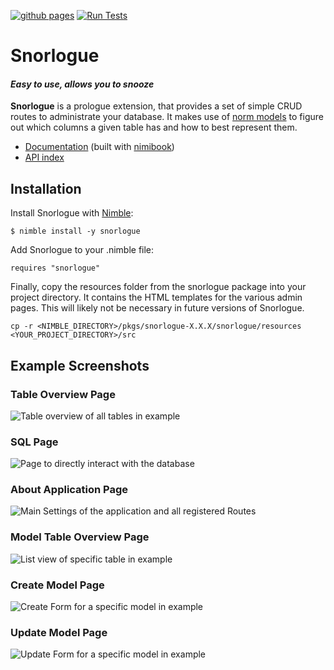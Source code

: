 [![github pages](https://github.com/PhilippMDoerner/Snorlogue/actions/workflows/docs.yml/badge.svg)](https://github.com/PhilippMDoerner/Snorlogue/actions/workflows/docs.yml)
[![Run Tests](https://github.com/PhilippMDoerner/Snorlogue/actions/workflows/tests.yml/badge.svg)](https://github.com/PhilippMDoerner/Snorlogue/actions/workflows/tests.yml)

# Snorlogue 
#### _Easy to use, allows you to snooze_
**Snorlogue** is a prologue extension, that provides a set of simple CRUD routes to administrate your database.
It makes use of [norm models](https://github.com/moigagoo/norm) to figure out which columns a given table has and how to best represent them.

- [Documentation](https://philippmdoerner.github.io/Snorlogue/bookCompiled/) (built with [nimibook](https://github.com/pietroppeter/nimibook))
- [API index](https://philippmdoerner.github.io/Snorlogue/)

## Installation
Install Snorlogue with [Nimble](https://github.com/nim-lang/nimble):

    $ nimble install -y snorlogue

Add Snorlogue to your .nimble file:

    requires "snorlogue"

Finally, copy the resources folder from the snorlogue package into your project directory. It contains the HTML templates for the various admin pages. This will likely not be necessary in future versions of Snorlogue.
    
    cp -r <NIMBLE_DIRECTORY>/pkgs/snorlogue-X.X.X/snorlogue/resources <YOUR_PROJECT_DIRECTORY>/src

## Example Screenshots
### Table Overview Page
![Table overview of all tables in example](https://i.imgur.com/YiEumKz.png "Table overview of all tables in example")

### SQL Page
![Page to directly interact with the database](https://i.imgur.com/ImWfufp.png "Page to directly interact with the database")

### About Application Page
![Main Settings of the application and all registered Routes](https://i.imgur.com/IeOPZwW.png "Main Settings of the application and all registered Routes")


### Model Table Overview Page
![List view of specific table in example](https://i.imgur.com/jSIDADh.png "List view of specific table in example")

### Create Model Page
![Create Form for a specific model in example](https://i.imgur.com/ElycVrY.png "Create Form for a specific model in example")

### Update Model Page
![Update Form for a specific model in example](https://i.imgur.com/QffpYHn.png "Update Form for a specific model in example")